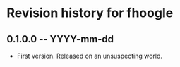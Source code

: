 # Revision history for fhoogle

## 0.1.0.0 -- YYYY-mm-dd

* First version. Released on an unsuspecting world.
